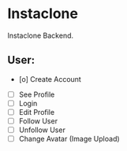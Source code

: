 # Instaclone

Instaclone Backend.

## User:

- [o] Create Account
- [ ] See Profile
- [ ] Login
- [ ] Edit Profile
- [ ] Follow User
- [ ] Unfollow User
- [ ] Change Avatar (Image Upload)
